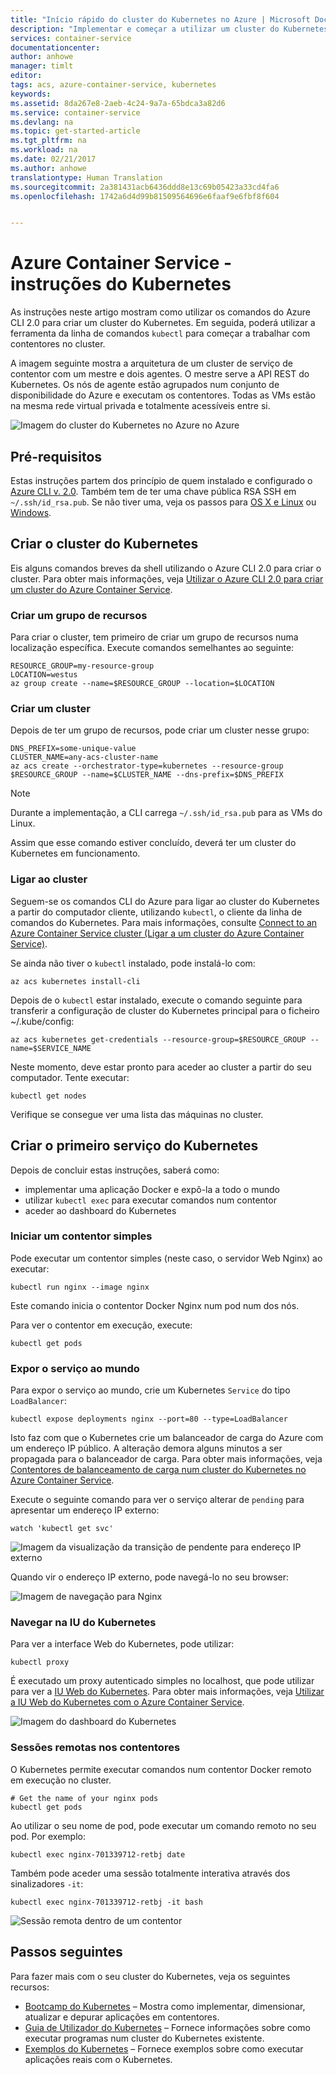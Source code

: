 ```yaml
---
title: "Início rápido do cluster do Kubernetes no Azure | Microsoft Docs"
description: "Implementar e começar a utilizar um cluster do Kubernetes no Azure Container Service"
services: container-service
documentationcenter: 
author: anhowe
manager: timlt
editor: 
tags: acs, azure-container-service, kubernetes
keywords: 
ms.assetid: 8da267e8-2aeb-4c24-9a7a-65bdca3a82d6
ms.service: container-service
ms.devlang: na
ms.topic: get-started-article
ms.tgt_pltfrm: na
ms.workload: na
ms.date: 02/21/2017
ms.author: anhowe
translationtype: Human Translation
ms.sourcegitcommit: 2a381431acb6436ddd8e13c69b05423a33cd4fa6
ms.openlocfilehash: 1742a6d4d99b81509564696e6faaf9e6fbf8f604


---
```


# <a name="azure-container-service---kubernetes-walkthrough"></a>Azure Container Service - instruções do Kubernetes


As instruções neste artigo mostram como utilizar os comandos do Azure CLI 2.0 para criar um cluster do Kubernetes. Em seguida, poderá utilizar a ferramenta da linha de comandos `kubectl` para começar a trabalhar com contentores no cluster.

A imagem seguinte mostra a arquitetura de um cluster de serviço de contentor com um mestre e dois agentes. O mestre serve a API REST do Kubernetes. Os nós de agente estão agrupados num conjunto de disponibilidade do Azure e executam os contentores. Todas as VMs estão na mesma rede virtual privada e totalmente acessíveis entre si.

![Imagem do cluster do Kubernetes no Azure no Azure](media/container-service-kubernetes-walkthrough/kubernetes.png)

## <a name="prerequisites"></a>Pré-requisitos
Estas instruções partem dos princípio de quem instalado e configurado o [Azure CLI v. 2.0](/cli/azure/install-az-cli2). Também tem de ter uma chave pública RSA SSH em `~/.ssh/id_rsa.pub`. Se não tiver uma, veja os passos para [OS X e Linux](../virtual-machines/virtual-machines-linux-mac-create-ssh-keys.md) ou [Windows](../virtual-machines/virtual-machines-linux-ssh-from-windows.md).






## <a name="create-your-kubernetes-cluster"></a>Criar o cluster do Kubernetes

Eis alguns comandos breves da shell utilizando o Azure CLI 2.0 para criar o cluster. Para obter mais informações, veja [Utilizar o Azure CLI 2.0 para criar um cluster do Azure Container Service](container-service-create-acs-cluster-cli.md).

### <a name="create-a-resource-group"></a>Criar um grupo de recursos
Para criar o cluster, tem primeiro de criar um grupo de recursos numa localização específica. Execute comandos semelhantes ao seguinte:

```console
RESOURCE_GROUP=my-resource-group
LOCATION=westus
az group create --name=$RESOURCE_GROUP --location=$LOCATION
```

### <a name="create-a-cluster"></a>Criar um cluster
Depois de ter um grupo de recursos, pode criar um cluster nesse grupo:

```console
DNS_PREFIX=some-unique-value
CLUSTER_NAME=any-acs-cluster-name
az acs create --orchestrator-type=kubernetes --resource-group $RESOURCE_GROUP --name=$CLUSTER_NAME --dns-prefix=$DNS_PREFIX
```

> [!NOTE]
> Durante a implementação, a CLI carrega `~/.ssh/id_rsa.pub` para as VMs do Linux.
>

Assim que esse comando estiver concluído, deverá ter um cluster do Kubernetes em funcionamento.

### <a name="connect-to-the-cluster"></a>Ligar ao cluster

Seguem-se os comandos CLI do Azure para ligar ao cluster do Kubernetes a partir do computador cliente, utilizando `kubectl`, o cliente da linha de comandos do Kubernetes. Para mais informações, consulte [Connect to an Azure Container Service cluster (Ligar a um cluster do Azure Container Service)](container-service-connect.md).

Se ainda não tiver o `kubectl` instalado, pode instalá-lo com:

```console
az acs kubernetes install-cli
```

Depois de o `kubectl` estar instalado, execute o comando seguinte para transferir a configuração de cluster do Kubernetes principal para o ficheiro ~/.kube/config:

```console
az acs kubernetes get-credentials --resource-group=$RESOURCE_GROUP --name=$SERVICE_NAME
```

Neste momento, deve estar pronto para aceder ao cluster a partir do seu computador. Tente executar:
```console
kubectl get nodes
```

Verifique se consegue ver uma lista das máquinas no cluster.

## <a name="create-your-first-kubernetes-service"></a>Criar o primeiro serviço do Kubernetes

Depois de concluir estas instruções, saberá como:
 * implementar uma aplicação Docker e expô-la a todo o mundo
 * utilizar `kubectl exec` para executar comandos num contentor 
 * aceder ao dashboard do Kubernetes

### <a name="start-a-simple-container"></a>Iniciar um contentor simples
Pode executar um contentor simples (neste caso, o servidor Web Nginx) ao executar:

```console
kubectl run nginx --image nginx
```

Este comando inicia o contentor Docker Nginx num pod num dos nós.

Para ver o contentor em execução, execute:

```console
kubectl get pods
```

### <a name="expose-the-service-to-the-world"></a>Expor o serviço ao mundo
Para expor o serviço ao mundo, crie um Kubernetes `Service` do tipo `LoadBalancer`:

```console
kubectl expose deployments nginx --port=80 --type=LoadBalancer
```

Isto faz com que o Kubernetes crie um balanceador de carga do Azure com um endereço IP público. A alteração demora alguns minutos a ser propagada para o balanceador de carga. Para obter mais informações, veja [Contentores de balanceamento de carga num cluster do Kubernetes no Azure Container Service](container-service-kubernetes-load-balancing.md).

Execute o seguinte comando para ver o serviço alterar de `pending` para apresentar um endereço IP externo:

```console
watch 'kubectl get svc'
```

  ![Imagem da visualização da transição de pendente para endereço IP externo](media/container-service-kubernetes-walkthrough/kubernetes-nginx3.png)

Quando vir o endereço IP externo, pode navegá-lo no seu browser:

  ![Imagem de navegação para Nginx](media/container-service-kubernetes-walkthrough/kubernetes-nginx4.png)  


### <a name="browse-the-kubernetes-ui"></a>Navegar na IU do Kubernetes
Para ver a interface Web do Kubernetes, pode utilizar:

```console
kubectl proxy
```
É executado um proxy autenticado simples no localhost, que pode utilizar para ver a [IU Web do Kubernetes](http://localhost:8001/ui). Para obter mais informações, veja [Utilizar a IU Web do Kubernetes com o Azure Container Service](container-service-kubernetes-ui.md).

![Imagem do dashboard do Kubernetes](media/container-service-kubernetes-walkthrough/kubernetes-dashboard.png)

### <a name="remote-sessions-inside-your-containers"></a>Sessões remotas nos contentores
O Kubernetes permite executar comandos num contentor Docker remoto em execução no cluster.

```console
# Get the name of your nginx pods
kubectl get pods
```

Ao utilizar o seu nome de pod, pode executar um comando remoto no seu pod.  Por exemplo:

```console
kubectl exec nginx-701339712-retbj date
```

Também pode aceder uma sessão totalmente interativa através dos sinalizadores `-it`:

```console
kubectl exec nginx-701339712-retbj -it bash
```

![Sessão remota dentro de um contentor](media/container-service-kubernetes-walkthrough/kubernetes-remote.png)



## <a name="next-steps"></a>Passos seguintes

Para fazer mais com o seu cluster do Kubernetes, veja os seguintes recursos:

* [Bootcamp do Kubernetes](https://katacoda.com/embed/kubernetes-bootcamp/1/) – Mostra como implementar, dimensionar, atualizar e depurar aplicações em contentores.
* [Guia de Utilizador do Kubernetes](http://kubernetes.io/docs/user-guide/) – Fornece informações sobre como executar programas num cluster do Kubernetes existente.
* [Exemplos do Kubernetes](https://github.com/kubernetes/kubernetes/tree/master/examples) – Fornece exemplos sobre como executar aplicações reais com o Kubernetes.



<!--HONumber=Feb17_HO4-->


